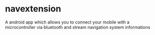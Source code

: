 # navextension
A android app which allows you to connect your mobile with a microcontroller via bluetooth and stream navigation system informations
